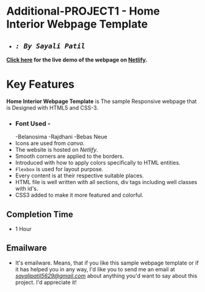 # **Additional-PROJECT1 - Home Interior Webpage Template**

- ## _`: By Sayali Patil`_

**[Click here](https://home-interior-webpage-template.netlify.app/) for the live demo of the webpage on [Netlify](https://www.netlify.com/).**

# Key Features

**Home Interior Webpage Template** is The sample Responsive webpage that is Designed with HTML5 and CSS-3.

- ### Font Used -
  -Belanosima
  -Rajdhani
  -Bebas Neue
- Icons are used from _canva_.
- The website is hosted on _Netlify_.
- Smooth corners are applied to the borders.
- Introduced with how to apply colors specifically to HTML entities.
- `Flexbox` is used for layout purpose.
- Every content is at their respective suitable places.
- HTML file is well written with all sections, div tags including well classes with id's.
- CSS3 added to make it more featured and colorful.

## Completion Time

- 1 Hour

## Emailware

- It's emailware. Means, that if you like this sample webpage template or if it has helped you in any way, I'd like you to send me an email at *sayalipatil5629@gmail.com* about anything you'd want to say about this project. I'd appreciate it!
